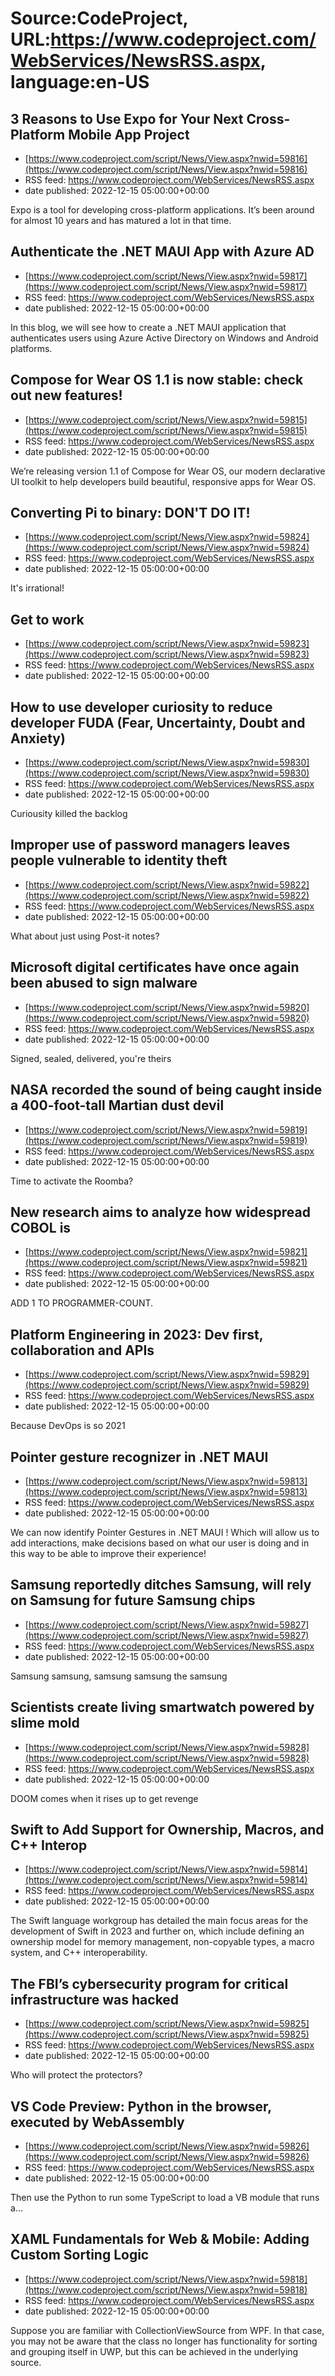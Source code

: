# Source:CodeProject, URL:https://www.codeproject.com/WebServices/NewsRSS.aspx, language:en-US

## 3 Reasons to Use Expo for Your Next Cross-Platform Mobile App Project
 - [https://www.codeproject.com/script/News/View.aspx?nwid=59816](https://www.codeproject.com/script/News/View.aspx?nwid=59816)
 - RSS feed: https://www.codeproject.com/WebServices/NewsRSS.aspx
 - date published: 2022-12-15 05:00:00+00:00

Expo is a tool for developing cross-platform applications. It’s been around for almost 10 years and has matured a lot in that time.

## Authenticate the .NET MAUI App with Azure AD
 - [https://www.codeproject.com/script/News/View.aspx?nwid=59817](https://www.codeproject.com/script/News/View.aspx?nwid=59817)
 - RSS feed: https://www.codeproject.com/WebServices/NewsRSS.aspx
 - date published: 2022-12-15 05:00:00+00:00

In this blog, we will see how to create a .NET MAUI application that authenticates users using Azure Active Directory on Windows and Android platforms.

## Compose for Wear OS 1.1 is now stable: check out new features!
 - [https://www.codeproject.com/script/News/View.aspx?nwid=59815](https://www.codeproject.com/script/News/View.aspx?nwid=59815)
 - RSS feed: https://www.codeproject.com/WebServices/NewsRSS.aspx
 - date published: 2022-12-15 05:00:00+00:00

We’re releasing version 1.1 of Compose for Wear OS, our modern declarative UI toolkit to help developers build beautiful, responsive apps for Wear OS.

## Converting Pi to binary: DON'T DO IT!
 - [https://www.codeproject.com/script/News/View.aspx?nwid=59824](https://www.codeproject.com/script/News/View.aspx?nwid=59824)
 - RSS feed: https://www.codeproject.com/WebServices/NewsRSS.aspx
 - date published: 2022-12-15 05:00:00+00:00

It's irrational!

## Get to work
 - [https://www.codeproject.com/script/News/View.aspx?nwid=59823](https://www.codeproject.com/script/News/View.aspx?nwid=59823)
 - RSS feed: https://www.codeproject.com/WebServices/NewsRSS.aspx
 - date published: 2022-12-15 05:00:00+00:00



## How to use developer curiosity to reduce developer FUDA (Fear, Uncertainty, Doubt and Anxiety)
 - [https://www.codeproject.com/script/News/View.aspx?nwid=59830](https://www.codeproject.com/script/News/View.aspx?nwid=59830)
 - RSS feed: https://www.codeproject.com/WebServices/NewsRSS.aspx
 - date published: 2022-12-15 05:00:00+00:00

Curiousity killed the backlog

## Improper use of password managers leaves people vulnerable to identity theft
 - [https://www.codeproject.com/script/News/View.aspx?nwid=59822](https://www.codeproject.com/script/News/View.aspx?nwid=59822)
 - RSS feed: https://www.codeproject.com/WebServices/NewsRSS.aspx
 - date published: 2022-12-15 05:00:00+00:00

What about just using Post-it notes?

## Microsoft digital certificates have once again been abused to sign malware
 - [https://www.codeproject.com/script/News/View.aspx?nwid=59820](https://www.codeproject.com/script/News/View.aspx?nwid=59820)
 - RSS feed: https://www.codeproject.com/WebServices/NewsRSS.aspx
 - date published: 2022-12-15 05:00:00+00:00

Signed, sealed, delivered, you're theirs

## NASA recorded the sound of being caught inside a 400-foot-tall Martian dust devil
 - [https://www.codeproject.com/script/News/View.aspx?nwid=59819](https://www.codeproject.com/script/News/View.aspx?nwid=59819)
 - RSS feed: https://www.codeproject.com/WebServices/NewsRSS.aspx
 - date published: 2022-12-15 05:00:00+00:00

Time to activate the Roomba?

## New research aims to analyze how widespread COBOL is
 - [https://www.codeproject.com/script/News/View.aspx?nwid=59821](https://www.codeproject.com/script/News/View.aspx?nwid=59821)
 - RSS feed: https://www.codeproject.com/WebServices/NewsRSS.aspx
 - date published: 2022-12-15 05:00:00+00:00

ADD 1 TO PROGRAMMER-COUNT.

## Platform Engineering in 2023: Dev first, collaboration and APIs
 - [https://www.codeproject.com/script/News/View.aspx?nwid=59829](https://www.codeproject.com/script/News/View.aspx?nwid=59829)
 - RSS feed: https://www.codeproject.com/WebServices/NewsRSS.aspx
 - date published: 2022-12-15 05:00:00+00:00

Because DevOps is so 2021

## Pointer gesture recognizer in .NET MAUI
 - [https://www.codeproject.com/script/News/View.aspx?nwid=59813](https://www.codeproject.com/script/News/View.aspx?nwid=59813)
 - RSS feed: https://www.codeproject.com/WebServices/NewsRSS.aspx
 - date published: 2022-12-15 05:00:00+00:00

We can now identify Pointer Gestures in .NET MAUI ! Which will allow us to add interactions, make decisions based on what our user is doing and in this way to be able to improve their experience!

## Samsung reportedly ditches Samsung, will rely on Samsung for future Samsung chips
 - [https://www.codeproject.com/script/News/View.aspx?nwid=59827](https://www.codeproject.com/script/News/View.aspx?nwid=59827)
 - RSS feed: https://www.codeproject.com/WebServices/NewsRSS.aspx
 - date published: 2022-12-15 05:00:00+00:00

Samsung samsung, samsung samsung the samsung

## Scientists create living smartwatch powered by slime mold
 - [https://www.codeproject.com/script/News/View.aspx?nwid=59828](https://www.codeproject.com/script/News/View.aspx?nwid=59828)
 - RSS feed: https://www.codeproject.com/WebServices/NewsRSS.aspx
 - date published: 2022-12-15 05:00:00+00:00

DOOM comes when it rises up to get revenge

## Swift to Add Support for Ownership, Macros, and C++ Interop
 - [https://www.codeproject.com/script/News/View.aspx?nwid=59814](https://www.codeproject.com/script/News/View.aspx?nwid=59814)
 - RSS feed: https://www.codeproject.com/WebServices/NewsRSS.aspx
 - date published: 2022-12-15 05:00:00+00:00

The Swift language workgroup has detailed the main focus areas for the development of Swift in 2023 and further on, which include defining an ownership model for memory management, non-copyable types, a macro system, and C++ interoperability.

## The FBI’s cybersecurity program for critical infrastructure was hacked
 - [https://www.codeproject.com/script/News/View.aspx?nwid=59825](https://www.codeproject.com/script/News/View.aspx?nwid=59825)
 - RSS feed: https://www.codeproject.com/WebServices/NewsRSS.aspx
 - date published: 2022-12-15 05:00:00+00:00

Who will protect the protectors?

## VS Code Preview: Python in the browser, executed by WebAssembly
 - [https://www.codeproject.com/script/News/View.aspx?nwid=59826](https://www.codeproject.com/script/News/View.aspx?nwid=59826)
 - RSS feed: https://www.codeproject.com/WebServices/NewsRSS.aspx
 - date published: 2022-12-15 05:00:00+00:00

Then use the Python to run some TypeScript to load a VB module that runs a...

## XAML Fundamentals for Web & Mobile: Adding Custom Sorting Logic
 - [https://www.codeproject.com/script/News/View.aspx?nwid=59818](https://www.codeproject.com/script/News/View.aspx?nwid=59818)
 - RSS feed: https://www.codeproject.com/WebServices/NewsRSS.aspx
 - date published: 2022-12-15 05:00:00+00:00

Suppose you are familiar with CollectionViewSource from WPF. In that case, you may not be aware that the class no longer has functionality for sorting and grouping itself in UWP, but this can be achieved in the underlying source.


